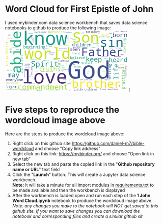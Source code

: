 
# Word Cloud for First Epistle of John
I used mybinder.com data science workbench that saves data science notebooks to github to produce the following image: 
![alt text](1john-wordcloud.png?raw=true)
!
# Five steps to reproduce the wordcloud image above 
Here are the steps to produce the wordcloud image above: 
1. Right click on this github site https://github.com/daniel-m7/bible-wordcloud and choose "Copy link address"
2. Right click on this link: https://mybinder.org/ and choose "Open link in new tab"
3. Select the new tab and paste the copied link in the "**Github repository name or URL**" text field
4. Click the "**Launch**" button. This will create a Jupyter data science workbench.  
**Note:** It will take a minute for all import modules in [requirements.txt](requirements.txt) to be made available and then the workbench is displayed
5. After the workbench is loaded open and run each step of the **1 John Word Cloud.ipynb** notebook to produce the wordcloud image above.
*Note: any changes you make to the notebook will NOT get saved to this github site.  If you want to save changes you can download the notebook and corresponding files and create a similar github sit*


